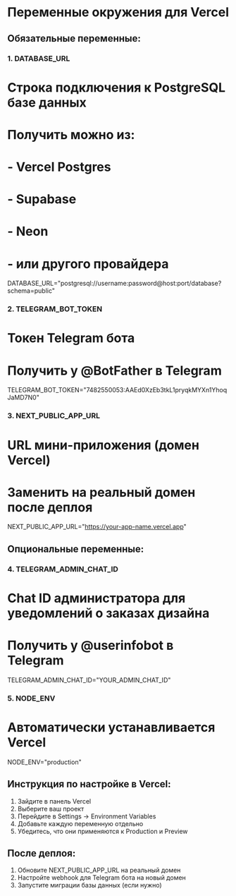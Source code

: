 # Переменные окружения для Vercel

## Обязательные переменные:

### 1. DATABASE_URL
# Строка подключения к PostgreSQL базе данных
# Получить можно из:
# - Vercel Postgres
# - Supabase
# - Neon
# - или другого провайдера
DATABASE_URL="postgresql://username:password@host:port/database?schema=public"

### 2. TELEGRAM_BOT_TOKEN
# Токен Telegram бота
# Получить у @BotFather в Telegram
TELEGRAM_BOT_TOKEN="7482550053:AAEd0XzEb3tkL1pryqkMYXn1YhoqJaMD7N0"

### 3. NEXT_PUBLIC_APP_URL
# URL мини-приложения (домен Vercel)
# Заменить на реальный домен после деплоя
NEXT_PUBLIC_APP_URL="https://your-app-name.vercel.app"

## Опциональные переменные:

### 4. TELEGRAM_ADMIN_CHAT_ID
# Chat ID администратора для уведомлений о заказах дизайна
# Получить у @userinfobot в Telegram
TELEGRAM_ADMIN_CHAT_ID="YOUR_ADMIN_CHAT_ID"

### 5. NODE_ENV
# Автоматически устанавливается Vercel
NODE_ENV="production"

## Инструкция по настройке в Vercel:

1. Зайдите в панель Vercel
2. Выберите ваш проект
3. Перейдите в Settings → Environment Variables
4. Добавьте каждую переменную отдельно
5. Убедитесь, что они применяются к Production и Preview

## После деплоя:

1. Обновите NEXT_PUBLIC_APP_URL на реальный домен
2. Настройте webhook для Telegram бота на новый домен
3. Запустите миграции базы данных (если нужно)
